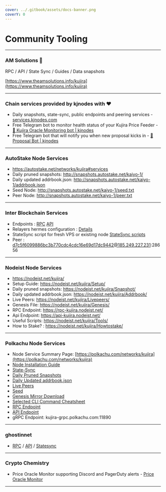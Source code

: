```yaml
---
cover: ../.gitbook/assets/docs-banner.png
coverY: 0
---
```


# Community Tooling

***

### AM Solutions 🐋

RPC / API / State Sync / Guides / Data snapshots

[https://www.theamsolutions.info/kujira](https://www.theamsolutions.info/kujira)

***

### Chain services provided by kjnodes with ♥️

* Daily snapshots, state-sync, public endpoints and peering services - [services.kjnodes.com](https://services.kjnodes.com/home/mainnet/kujira)
* Free Telegram bot to monitor health status of your Kujira Price Feeder - [🤖 Kujira Oracle Monitoring bot | kjnodes](https://t.me/kjnodes\_oracle\_bot)
* Free Telegram bot that will notify you when new proposal kicks in - [🤖 Proposal Bot | kjnodes](https://t.me/kjnodes\_proposal\_bot)

***

### AutoStake Node Services

* https://autostake.net/networks/kujira#services
* Daily pruned snapshots: http://snapshots.autostake.net/kaiyo-1/
* Daily updated addrbook.json: http://snapshots.autostake.net/kaiyo-1/addrbook.json
* Seed Node: http://snapshots.autostake.net/kaiyo-1/seed.txt
* Peer Node: http://snapshots.autostake.net/kaiyo-1/peer.txt

***

### Inter Blockchain Services

* Endpoints : [RPC](https://kujira-rpc.ibs.team/) [API](https://kujira-api.ibs.team/)
* Relayers hermes configuration : [Details](https://github.com/Inter-Blockchain-Service/Relayers)
* StateSync script for fresh VPS or existing node [StateSync scripts](https://github.com/Inter-Blockchain-Service/Cosmos-StateSync/tree/main/Kujira)
* Peer : d7c5f6099886bc3b770cdc4cdc16e69d17dc9442@185.249.227.231:28656

***

### Nodeist Node Services

* https://nodeist.net/kujira/
* Setup Guide: https://nodeist.net/kujira/Setup/
* Daily pruned snapshots: https://nodeist.net/kujira/Snapshot/
* Daily updated addrbook.json: https://nodeist.net/kujira/Addrbook/
* Live Peers: https://nodeist.net/kujira/Livepeers/
* Genesis File: https://nodeist.net/kujira/Genesis/
* RPC Endpoint: https://rpc-kujira.nodeist.net/
* Api Endpoint: https://api-kujira.nodeist.net/
* Useful Scripts: https://nodeist.net/kujira/Tools/
* How to Stake? : https://nodeist.net/kujira/Howtostake/

***

### Polkachu Node Services

* Node Service Summary Page: [https://polkachu.com/networks/kujira](https://polkachu.com/networks/kujira)
* [Node Installation Guide](https://polkachu.com/installation/kujira)
* [State-Sync](https://polkachu.com/state\_sync/kujira)
* [Daily Pruned Snapshots](https://polkachu.com/tendermint\_snapshots/kujira)
* [Daily Updated addrbook.json](https://polkachu.com/addrbooks/kujira)
* [Live Peers](https://polkachu.com/live\_peers/kujira)
* [Seed](https://polkachu.com/seeds/kujira)
* [Genesis Mirror Download](https://polkachu.com/genesis/kujira)
* [Selected CLI Command Cheatsheet](https://polkachu.com/cheatsheets/kujira)
* [RPC Endpoint](https://kujira-rpc.polkachu.com)
* [API Endpoint](https://kujira-api.polkachu.com)
* gRPC Endpoint: kujira-grpc.polkachu.com:11890

***

### ghostinnet

* [RPC](https://kujira.rpc.ghostinnet.com/) / [API](https://kujira.lcd.ghostinnet.com/) / [Statesync](https://github.com/gitn17/Statesync/blob/main/Kujira/README.md)

***

### Crypto Chemistry

* Price Oracle Monitor supporting Discord and PagerDuty alerts - [Price Oracle Monitor](https://github.com/Crypto-Chemistry/price-oracle-monitor)

***

